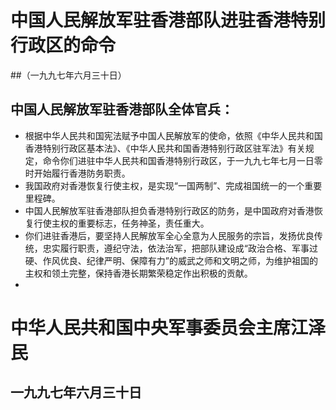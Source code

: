 # 中国人民解放军驻香港部队进驻香港特别行政区的命令##（一九九七年六月三十日）## 中国人民解放军驻香港部队全体官兵：- 根据中华人民共和国宪法赋予中国人民解放军的使命，依照《中华人民共和国香港特别行政区基本法》、《中华人民共和国香港特别行政区驻军法》有关规定，命令你们进驻中华人民共和国香港特别行政区，于一九九七年七月一日零时开始履行香港防务职责。- 我国政府对香港恢复行使主权，是实现“一国两制”、完成祖国统一的一个重要里程碑。- 中国人民解放军驻香港部队担负香港特别行政区的防务，是中国政府对香港恢复行使主权的重要标志，任务神圣，责任重大。- 你们进驻香港后，要坚持人民解放军全心全意为人民服务的宗旨，发扬优良传统，忠实履行职责，遵纪守法，依法治军，把部队建设成“政治合格、军事过硬、作风优良、纪律严明、保障有力”的威武之师和文明之师，为维护祖国的主权和领土完整，保持香港长期繁荣稳定作出积极的贡献。- # 中华人民共和国中央军事委员会主席江泽民## 一九九七年六月三十日